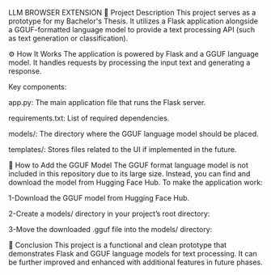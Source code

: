 LLM BROWSER EXTENSION
📝 Project Description
This project serves as a prototype for my Bachelor's Thesis.
It utilizes a Flask application alongside a GGUF-formatted language model to provide a text processing API (such as text generation or classification).

⚙ How It Works
The application is powered by Flask and a GGUF language model.
It handles requests by processing the input text and generating a response.

Key components:

app.py: The main application file that runs the Flask server.

requirements.txt: List of required dependencies.

models/: The directory where the GGUF language model should be placed.

templates/: Stores files related to the UI if implemented in the future.

📁 How to Add the GGUF Model
The GGUF format language model is not included in this repository due to its large size.
Instead, you can find and download the model from Hugging Face Hub.
To make the application work:

1-Download the GGUF model from Hugging Face Hub.

2-Create a models/ directory in your project’s root directory:

3-Move the downloaded .gguf file into the models/ directory:

📝 Conclusion
This project is a functional and clean prototype that demonstrates Flask and GGUF language models for text processing.
It can be further improved and enhanced with additional features in future phases.
